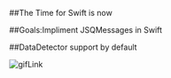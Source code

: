 ##The Time for Swift is now

##Goals:Impliment JSQMessages in Swift

##DataDetector support by default


![gifLink](https://github.com/MacMeDan/JSQMessagesViewController/blob/SwiftExampleAndAwesomeDocumentation/SwiftDemo/MacmeSwiftChat/ReadmeAssets/DataDetectors.gif)

